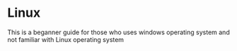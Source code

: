 # Linux
This is a beganner guide for those who uses windows operating system and not familiar with Linux operating system